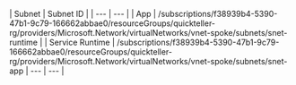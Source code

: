 | Subnet | Subnet ID | | --- | --- | | App | /subscriptions/f38939b4-5390-47b1-9c79-166662abbae0/resourceGroups/quickteller-rg/providers/Microsoft.Network/virtualNetworks/vnet-spoke/subnets/snet-runtime | | Service Runtime | /subscriptions/f38939b4-5390-47b1-9c79-166662abbae0/resourceGroups/quickteller-rg/providers/Microsoft.Network/virtualNetworks/vnet-spoke/subnets/snet-app | --- | --- | 

